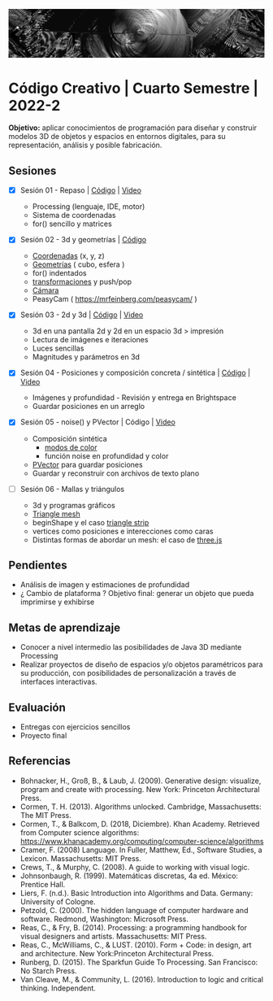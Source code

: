 ![portada](https://github.com/EmilioOcelotl/cc4-di-2022-2/blob/main/img/of13.png)

# Código Creativo | Cuarto Semestre | 2022-2

**Objetivo:** aplicar conocimientos de programación para diseñar y construir modelos 3D de objetos y espacios en entornos digitales, para su representación, análisis y posible fabricación.

## Sesiones

- [x] Sesión 01 - Repaso | [Código](https://gist.github.com/EmilioOcelotl/e7038c57bf39c7140986d4a4f92bbc9c) | [Video](https://drive.google.com/file/d/1LQItFi6RfXEiQy5_Q9t-4IJAtrSkBmnP/view?usp=sharing)
  - Processing (lenguaje, IDE, motor)
  - Sistema de coordenadas
  - for() sencillo y matrices

- [x] Sesión 02 - 3d y geometrías | [Código](https://gist.github.com/EmilioOcelotl/8c340401323b3ff66f0fb83630095517)
  - [Coordenadas](https://processing.org/tutorials/p3d) (x, y, z)
  - [Geometrías](https://processing.org/examples/primitives3d.html) ( cubo, esfera )
  - for() indentados
  - [transformaciones](https://processing.org/tutorials/transform2d) y push/pop
  - [Cámara](https://processing.org/tutorials/p3d/#camera)	     
  - PeasyCam ( https://mrfeinberg.com/peasycam/ ) 

- [x] Sesión 03 - 2d y 3d | [Código](https://gist.github.com/EmilioOcelotl/ddd755137e64bc76879c26167187d0ff) | [Video](https://drive.google.com/file/d/1CKR6lCja1fHV3hppGZxrwifRpWHLoaOh/view?usp=sharing) 
  - 3d en una pantalla 2d y 2d en un espacio 3d > impresión
  - Lectura de imágenes e iteraciones
  - Luces sencillas
  - Magnitudes y parámetros en 3d 

- [x] Sesión 04 - Posiciones y composición concreta / sintética | [Código](https://gist.github.com/EmilioOcelotl/a2d285f75b7cffb8db3c880de118adb3) | [Video](https://drive.google.com/file/d/14FH2ZwEoDBxqzaUaTD2apg7gmVve6U6l/view?usp=sharing)
  - Imágenes y profundidad - Revisión y entrega en Brightspace
  - Guardar posiciones en un arreglo 

- [x] Sesión 05 - noise() y PVector | Código | [Video](https://drive.google.com/file/d/1OpmG4ZyXse1bbjIy5A9d_XlpHomoL-HB/view?usp=sharing)
  - Composición sintética
    - [modos de color](https://processing.org/reference/colorMode_.html)  
    - función noise en profundidad y color
  - [PVector](https://processing.org/reference/PVector.html) para guardar posiciones
  - Guardar y reconstruir con archivos de texto plano 

- [ ] Sesión 06 - Mallas y triángulos
  - 3d y programas gráficos
  - [Triangle mesh](https://en.wikipedia.org/wiki/Triangle_mesh)
  - beginShape y el caso [triangle strip](https://processing.org/reference/beginShape_.html)
  - vertices como posiciones e interecciones como caras 
  - Distintas formas de abordar un mesh: el caso de [three.js](https://threejs.org/manual/#en/fundamentals) 

## Pendientes

- Análisis de imagen y estimaciones de profundidad 
- ¿ Cambio de plataforma ? Objetivo final: generar un objeto que pueda imprimirse y exhibirse

## Metas de aprendizaje

- Conocer a nivel intermedio las posibilidades de Java 3D mediante Processing
- Realizar proyectos de diseño de espacios y/o objetos paramétricos para su producción, con posibilidades de personalización a través de interfaces interactivas.

## Evaluación

- Entregas con ejercicios sencillos
- Proyecto final

## Referencias 

- Bohnacker, H., Groß, B., & Laub, J. (2009). Generative design: visualize, program and create with processing. New York: Princeton Architectural Press.
- Cormen, T. H. (2013). Algorithms unlocked. Cambridge, Massachusetts: The MIT Press.
- Cormen, T., & Balkcom, D. (2018, Diciembre). Khan Academy. Retrieved from Computer science algorithms: https://www.khanacademy.org/computing/computer-science/algorithms
- Cramer, F. (2008) Language. In Fuller, Matthew, Ed., Software Studies, a Lexicon. Massachusetts: MIT Press. 
- Crews, T., & Murphy, C. (2008). A guide to working with visual logic.
- Johnsonbaugh, R. (1999). Matemáticas discretas, 4a ed. México: Prentice Hall.
- Liers, F. (n.d.). Basic Introduction into Algorithms and Data. Germany: University of Cologne.
- Petzold, C. (2000). The hidden language of computer hardware and software. Redmond, Washington: Microsoft Press.
- Reas, C., & Fry, B. (2014). Processing: a programming handbook for visual designers and artists. Massachusetts: MIT Press.
- Reas, C., McWilliams, C., & LUST. (2010). Form + Code: in design, art and architecture. New York:Princeton Architectural Press.
- Runberg, D. (2015). The Sparkfun Guide To Processing. San Francisco: No Starch Press. 
- Van Cleave, M., & Community, L. (2016). Introduction to logic and critical thinking. Independent.